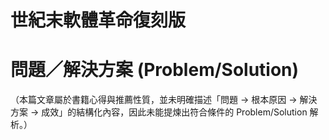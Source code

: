 # 世紀末軟體革命復刻版

# 問題／解決方案 (Problem/Solution)

（本篇文章屬於書籍心得與推薦性質，並未明確描述「問題 → 根本原因 → 解決方案 → 成效」的結構化內容，因此未能提煉出符合條件的 Problem/Solution 解析。）